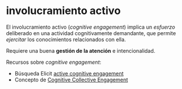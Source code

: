 # involucramiento activo
El involucramiento activo (*cognitive engagement*) implica un *esfuerzo* deliberado en una actividad cognitivamente demandante, que permite *ejercitar* los conocimientos relacionados con ella.

Requiere una buena **gestión de la atención** e intencionalidad.

Recursos sobre *cognitive engagement*:

- Búsqueda Elicit [active cognitive engagement](https://elicit.com/?workflow=table-of-papers&run=181c6bf18e9b64495315a90d2a5b475a)
- Concepto de [Cognitive Collective Engagement](https://www.semanticscholar.org/paper/Cognitive-Collective-Engagement%3A-Relating-Practices-Fachrunnisa-Adhiatma/f6e1bf7029fda0e1abb87364d8a0bd251806eb60)
